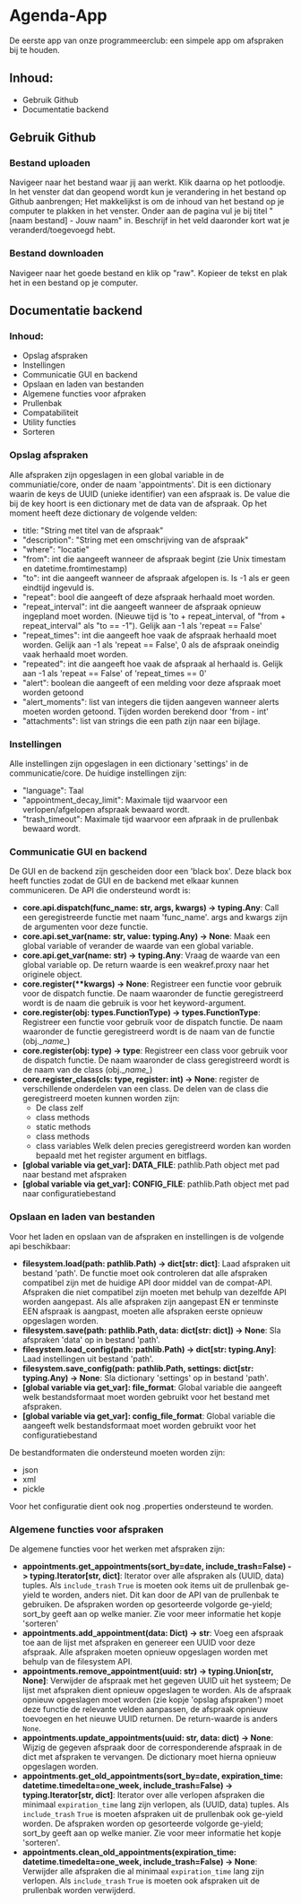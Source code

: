 # Agenda-App
De eerste app van onze programmeerclub: een simpele app om afspraken bij te houden.

## Inhoud:
  - Gebruik Github
  - Documentatie backend
  
## Gebruik Github
### Bestand uploaden
Navigeer naar het bestand waar jij aan werkt. Klik daarna op het potloodje. In het venster dat dan geopend wordt kun je verandering in het bestand op Github aanbrengen; Het makkelijkst is om de inhoud van het bestand op je computer te plakken in het venster. Onder aan de pagina vul je bij titel "[naam bestand] - Jouw naam" in. Beschrijf in het veld daaronder kort wat je veranderd/toegevoegd hebt.

### Bestand downloaden
Navigeer naar het goede bestand en klik op "raw". Kopieer de tekst en plak het in een bestand op je computer.


## Documentatie backend
### Inhoud:
  - Opslag afspraken
  - Instellingen
  - Communicatie GUI en backend
  - Opslaan en laden van bestanden
  - Algemene functies voor afpraken
  - Prullenbak
  - Compatabiliteit
  - Utility functies
  - Sorteren
  
### Opslag afspraken
Alle afspraken zijn opgeslagen in een global variable in de communiatie/core, onder de naam 'appointments'.
Dit is een dictionary waarin de keys de UUID (unieke identifier) van een afspraak is.
 De value die bij de key hoort is een dictionary met de data van de afspraak. 
Op het moment heeft deze dictionary de volgende velden:
  - title: "String met titel van de afspraak"
  - "description": "String met een omschrijving van de afspraak"
  - "where": "locatie"
  - "from": int die aangeeft wanneer de afspraak begint (zie Unix timestam en datetime.fromtimestamp)
  - "to": int die aangeeft wanneer de afspraak afgelopen is. Is -1 als er geen eindtijd ingevuld is.
  - "repeat": bool die aangeeft of deze afspraak herhaald moet worden.
  - "repeat_interval": int die aangeeft wanneer de afspraak opnieuw ingepland moet worden. (Nieuwe tijd is 'to + repeat_interval, of "from + repeat_interval" als "to == -1"). Gelijk aan -1 als 'repeat == False'
  - "repeat_times": int die aangeeft hoe vaak de afspraak herhaald moet worden. Gelijk aan -1 als 'repeat == False', 0 als de afspraak oneindig vaak herhaald moet worden.
  - "repeated": int die aangeeft hoe vaak de afspraak al herhaald is. Gelijk aan -1 als 'repeat == False' of 'repeat_times == 0'
  - "alert": boolean die aangeeft of een melding voor deze afspraak moet worden getoond
  - "alert_moments": list van integers die tijden aangeven wanneer alerts moeten worden getoond. Tijden worden berekend door 'from - int'
  - "attachments": list van strings die een path zijn naar een bijlage.
  
### Instellingen
Alle instellingen zijn opgeslagen in een dictionary 'settings' in de communicatie/core.
De huidige instellingen zijn:
  - "language": Taal 
  - "appointment_decay_limit": Maximale tijd waarvoor een verlopen/afgelopen afspraak bewaard wordt.
  - "trash_timeout": Maximale tijd waarvoor een afpraak in de prullenbak bewaard wordt.
  
  
 ### Communicatie GUI en backend
 De GUI en de backend zijn gescheiden door een 'black box'. Deze black box heeft functies zodat de GUI en de 
 backend met elkaar kunnen communiceren. De API die ondersteund wordt is:
   - **core.api.dispatch(func_name: str, args, kwargs) -> typing.Any**:
      Call een geregistreerde functie met naam 'func_name'. args and kwargs zijn de argumenten voor deze functie.
   - **core.api.set_var(name: str, value: typing.Any) -> None**:
      Maak een global variable of verander de waarde van een global variable.
   - **core.api.get_var(name: str) -> typing.Any**:
      Vraag de waarde van een global variable op. De return waarde is een weakref.proxy naar het originele object.
   - **core.register(\*\*kwargs) -> None**:
      Registreer een functie voor gebruik voor de dispatch functie. De naam waaronder de functie geregistreerd wordt
      is de naam die gebruik is voor het keyword-argument.
   - **core.register(obj: types.FunctionType) -> types.FunctionType**: 
      Registreer een functie voor gebruik voor de dispatch functie. De naam waaronder de functie geregistreerd wordt 
      is de naam van de functie (obj.\__name\__)
   - **core.register(obj: type) -> type**:
      Registreer een class voor gebruik voor de dispatch functie. De naam waaronder de class geregistreerd wordt 
      is de naam van de class (obj.\__name\__)
   - **core.register_class(cls: type, register: int) -> None**: 
      register de verschillende onderdelen van een class. De delen van de class die geregistreerd moeten kunnen
      worden zijn:
        - De class zelf
        - class methods
        - static methods
        - class methods 
        - class  variables
      Welk delen precies geregistreerd worden kan worden bepaald met het register argument en bitflags.
   - **[global variable via get_var]: DATA_FILE**: pathlib.Path object met pad naar bestand met afspraken
   - **[global variable via get_var]: CONFIG_FILE**: pathlib.Path object met pad naar configuratiebestand 
   
 ### Opslaan en laden van bestanden
 Voor het laden en opslaan van de afspraken en instellingen is de volgende api beschikbaar:
  - **filesystem.load(path: pathlib.Path) -> dict[str: dict]**: Laad afspraken uit bestand 'path'. De functie moet ook controleren
  dat alle afspraken compatibel zijn met de huidige API door middel van de compat-API. Afspraken die niet compatibel zijn moeten
  met behulp van dezelfde API worden aangepast. Als alle afspraken zijn aangepast EN er tenminste EEN afspraak is aangpast,
  moeten alle afspraken eerste opnieuw opgeslagen worden.
  - **filesystem.save(path: pathlib.Path, data: dict[str: dict]) -> None**: Sla afspraken 'data' op in bestand 'path'.
  - **filesystem.load_config(path: pathlib.Path) -> dict[str: typing.Any]**: Laad instellingen uit bestand 'path'.
  - **filesystem.save_config(path: pathlib.Path, settings: dict[str: typing.Any) -> None**: Sla dictionary 'settings' op in bestand 'path'.
  - **[global variable via get_var]: file_format**: Global variable die aangeeft welk bestandsformaat moet worden gebruikt voor 
  het bestand met afspraken.
  - **[global variable via get_var]: config_file_format**: Global variable die aangeeft welk bestandsformaat moet worden
  gebruikt voor het configuratiebestand
  
  De bestandformaten die ondersteund moeten worden zijn:
  - json
  - xml
  - pickle 
  
  Voor het configuratie dient ook nog .properties ondersteund te worden.
  
### Algemene functies voor afspraken
De algemene functies voor het werken met afspraken zijn:
  - **appointments.get_appointments(sort_by=date, include_trash=False) -> typing.Iterator[str, dict]**: Iterator over alle afspraken 
  als (UUID, data) tuples. Als `include_trash` `True` is moeten ook items uit de prullenbak ge-yield te worden, anders niet. 
  Dit kan door de API van de prullenbak te gebruiken. De afspraken worden op gesorteerde volgorde ge-yield; sort_by geeft aan
  op welke manier. Zie voor meer informatie het kopje 'sorteren'
  - **appointments.add_appointment(data: Dict) -> str**: Voeg een afspraak toe aan de lijst met afspraken en genereer een UUID
  voor deze afspraak. Alle afspraken moeten opnieuw opgeslagen worden met behulp van de filesystem API.
  - **appointments.remove_appointment(uuid: str) -> typing.Union[str, None]**: Verwijder de afspraak met het gegeven UUID uit het 
  systeem; De lijst met afspraken dient opnieuw opgeslagen te worden. Als de afspraak opnieuw opgeslagen moet worden (zie kopje 'opslag
  afspraken') moet deze functie de relevante velden aanpassen, de afspraak opnieuw toevoegen en het nieuwe UUID returnen. 
  De return-waarde is anders `None`.
  - **appointments.update_appointments(uuid: str, data: dict) -> None**: Wijzig de gegeven afspraak door de corresponderende afspraak
  in de dict met afspraken te vervangen. De dictionary moet hierna opnieuw opgeslagen worden.
  - **appointments.get_old_appointments(sort_by=date, expiration_time: datetime.timedelta=one_week, include_trash=False) -> typing.Iterator[str, dict]**: Iterator over alle verlopen afspraken die minimaal `expiration_time` lang zijn verlopen, als 
  (UUID, data) tuples. Als `include_trash` `True` is moeten afspraken uit de prullenbak ook ge-yield worden. De afspraken worden op
  gesorteerde volgorde ge-yield; sort_by geeft aan op welke manier. Zie voor meer informatie het kopje 'sorteren'.
  - **appointments.clean_old_appointments(expiration_time: datetime.timedelta=one_week, include_trash=False) -> None**: Verwijder alle
  afspraken die al minimaal `expiration_time` lang zijn verlopen. Als `include_trash` `True` is moeten ook afspraken uit de 
  prullenbak worden verwijderd.
  
